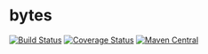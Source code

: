# bytes

[![Build Status](https://travis-ci.org/hammerlab/io-utils.svg?branch=master)](https://travis-ci.org/hammerlab/io-utils)
[![Coverage Status](https://coveralls.io/repos/github/hammerlab/io-utils/badge.svg?branch=master)](https://coveralls.io/github/hammerlab/io-utils?branch=master)
[![Maven Central](https://img.shields.io/maven-central/v/org.hammerlab/bytes_2.11.svg?maxAge=600)](http://search.maven.org/#search%7Cga%7C1%7Corg.hammerlab%20bytes)

